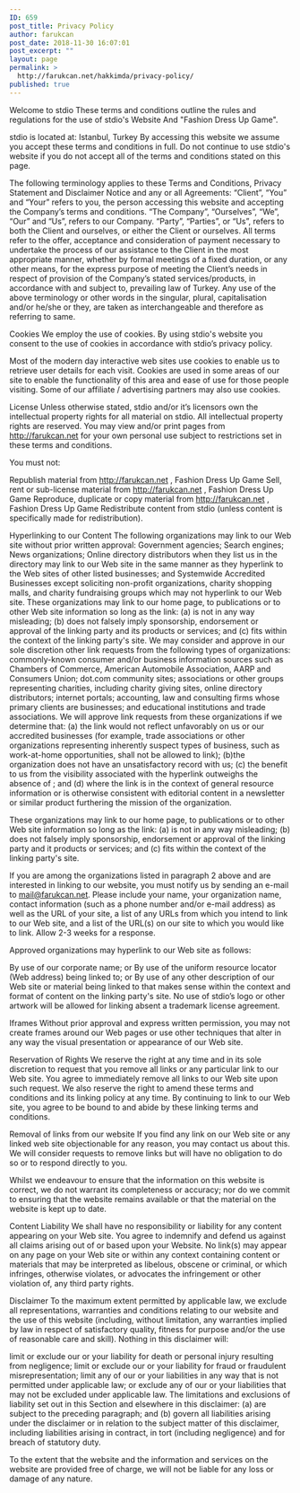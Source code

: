 ```yaml
---
ID: 659
post_title: Privacy Policy
author: farukcan
post_date: 2018-11-30 16:07:01
post_excerpt: ""
layout: page
permalink: >
  http://farukcan.net/hakkimda/privacy-policy/
published: true
---
```

Welcome to stdio
These terms and conditions outline the rules and regulations for the use of stdio's Website And "Fashion Dress Up Game".


stdio is located at:
Istanbul, Turkey 
By accessing this website we assume you accept these terms and conditions in full. Do not continue to use stdio's website if you do not accept all of the terms and conditions stated on this page.

The following terminology applies to these Terms and Conditions, Privacy Statement and Disclaimer Notice and any or all Agreements: “Client”, “You” and “Your” refers to you, the person accessing this website and accepting the Company’s terms and conditions. “The Company”, “Ourselves”, “We”, “Our” and “Us”, refers to our Company. “Party”, “Parties”, or “Us”, refers to both the Client and ourselves, or either the Client or ourselves. All terms refer to the offer, acceptance and consideration of payment necessary to undertake the process of our assistance to the Client in the most appropriate manner, whether by formal meetings of a fixed duration, or any other means, for the express purpose of meeting the Client’s needs in respect of provision of the Company’s stated services/products, in accordance with and subject to, prevailing law of Turkey. Any use of the above terminology or other words in the singular, plural, capitalisation and/or he/she or they, are taken as interchangeable and therefore as referring to same.

Cookies
We employ the use of cookies. By using stdio's website you consent to the use of cookies in accordance with stdio’s privacy policy.

Most of the modern day interactive web sites use cookies to enable us to retrieve user details for each visit. Cookies are used in some areas of our site to enable the functionality of this area and ease of use for those people visiting. Some of our affiliate / advertising partners may also use cookies.

License
Unless otherwise stated, stdio and/or it’s licensors own the intellectual property rights for all material on stdio. All intellectual property rights are reserved. You may view and/or print pages from http://farukcan.net for your own personal use subject to restrictions set in these terms and conditions.

You must not:

Republish material from http://farukcan.net , Fashion Dress Up Game
Sell, rent or sub-license material from http://farukcan.net , Fashion Dress Up Game
Reproduce, duplicate or copy material from http://farukcan.net , Fashion Dress Up Game
Redistribute content from stdio (unless content is specifically made for redistribution).

Hyperlinking to our Content
The following organizations may link to our Web site without prior written approval:
Government agencies;
Search engines;
News organizations;
Online directory distributors when they list us in the directory may link to our Web site in the same manner as they hyperlink to the Web sites of other listed businesses; and
Systemwide Accredited Businesses except soliciting non-profit organizations, charity shopping malls, and charity fundraising groups which may not hyperlink to our Web site.
These organizations may link to our home page, to publications or to other Web site information so long as the link: (a) is not in any way misleading; (b) does not falsely imply sponsorship, endorsement or approval of the linking party and its products or services; and (c) fits within the context of the linking party's site.
We may consider and approve in our sole discretion other link requests from the following types of organizations:
commonly-known consumer and/or business information sources such as Chambers of Commerce, American Automobile Association, AARP and Consumers Union;
dot.com community sites;
associations or other groups representing charities, including charity giving sites,
online directory distributors;
internet portals;
accounting, law and consulting firms whose primary clients are businesses; and
educational institutions and trade associations.
We will approve link requests from these organizations if we determine that: (a) the link would not reflect unfavorably on us or our accredited businesses (for example, trade associations or other organizations representing inherently suspect types of business, such as work-at-home opportunities, shall not be allowed to link); (b)the organization does not have an unsatisfactory record with us; (c) the benefit to us from the visibility associated with the hyperlink outweighs the absence of ; and (d) where the link is in the context of general resource information or is otherwise consistent with editorial content in a newsletter or similar product furthering the mission of the organization.

These organizations may link to our home page, to publications or to other Web site information so long as the link: (a) is not in any way misleading; (b) does not falsely imply sponsorship, endorsement or approval of the linking party and it products or services; and (c) fits within the context of the linking party's site.

If you are among the organizations listed in paragraph 2 above and are interested in linking to our website, you must notify us by sending an e-mail to mail@farukcan.net. Please include your name, your organization name, contact information (such as a phone number and/or e-mail address) as well as the URL of your site, a list of any URLs from which you intend to link to our Web site, and a list of the URL(s) on our site to which you would like to link. Allow 2-3 weeks for a response.

Approved organizations may hyperlink to our Web site as follows:

By use of our corporate name; or
By use of the uniform resource locator (Web address) being linked to; or
By use of any other description of our Web site or material being linked to that makes sense within the context and format of content on the linking party's site.
No use of stdio’s logo or other artwork will be allowed for linking absent a trademark license agreement.

Iframes
Without prior approval and express written permission, you may not create frames around our Web pages or use other techniques that alter in any way the visual presentation or appearance of our Web site.

Reservation of Rights
We reserve the right at any time and in its sole discretion to request that you remove all links or any particular link to our Web site. You agree to immediately remove all links to our Web site upon such request. We also reserve the right to amend these terms and conditions and its linking policy at any time. By continuing to link to our Web site, you agree to be bound to and abide by these linking terms and conditions.

Removal of links from our website
If you find any link on our Web site or any linked web site objectionable for any reason, you may contact us about this. We will consider requests to remove links but will have no obligation to do so or to respond directly to you.

Whilst we endeavour to ensure that the information on this website is correct, we do not warrant its completeness or accuracy; nor do we commit to ensuring that the website remains available or that the material on the website is kept up to date.

Content Liability
We shall have no responsibility or liability for any content appearing on your Web site. You agree to indemnify and defend us against all claims arising out of or based upon your Website. No link(s) may appear on any page on your Web site or within any context containing content or materials that may be interpreted as libelous, obscene or criminal, or which infringes, otherwise violates, or advocates the infringement or other violation of, any third party rights.

Disclaimer
To the maximum extent permitted by applicable law, we exclude all representations, warranties and conditions relating to our website and the use of this website (including, without limitation, any warranties implied by law in respect of satisfactory quality, fitness for purpose and/or the use of reasonable care and skill). Nothing in this disclaimer will:

limit or exclude our or your liability for death or personal injury resulting from negligence;
limit or exclude our or your liability for fraud or fraudulent misrepresentation;
limit any of our or your liabilities in any way that is not permitted under applicable law; or
exclude any of our or your liabilities that may not be excluded under applicable law.
The limitations and exclusions of liability set out in this Section and elsewhere in this disclaimer: (a) are subject to the preceding paragraph; and (b) govern all liabilities arising under the disclaimer or in relation to the subject matter of this disclaimer, including liabilities arising in contract, in tort (including negligence) and for breach of statutory duty.

To the extent that the website and the information and services on the website are provided free of charge, we will not be liable for any loss or damage of any nature.